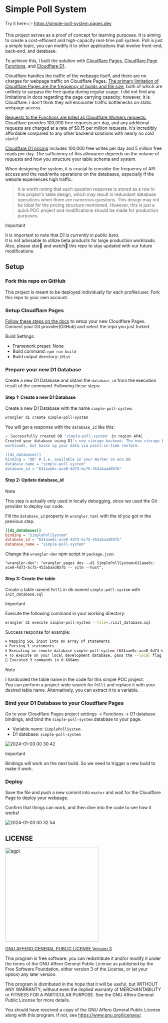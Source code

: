 # Simple Poll System

Try it here 👉 <https://simple-poll-system.pages.dev>

This project serves as a proof of concept for learning purposes. It is aiming to create a cost-efficient and high-capacity real-time poll system. Poll is just a simple topic, you can modify it to other applications that involve front-end, back-end, and database.

To achieve this, I built the solution with [Cloudflare Pages](https://developers.cloudflare.com/pages), [Cloudflare Page Functions](https://developers.cloudflare.com/pages/functions/), and [Cloudflare D1](https://developers.cloudflare.com/d1/).

Cloudflare handles the traffic of the webpage itself, and there are no charges for webpage traffic on Cloudflare Pages. [The primary limitation of Cloudflare Pages are the frequency of builds and file size](https://developers.cloudflare.com/pages/platform/limits/), both of which are unlikely to surpass the free quota during regular usage. I did not find any limitations in docs regarding the page carrying capacity; however, it is Cloudflare. I don't think they will encounter traffic bottlenecks on static webpage access.

[Requests to the Functions are billed as Cloudflare Workers requests.](https://developers.cloudflare.com/pages/functions/pricing/) Cloudflare provides 100,000 free requests per day, and any additional requests are charged at a rate of $0.15 per million requests. It's incredibly affordable compared to any other backend solutions with nearly no cold starts!

[Cloudflare D1 pricing](https://developers.cloudflare.com/d1/platform/pricing/#billing-metrics) includes 100,000 free writes per day and 5 million free reads per day. The sufficiency of this allowance depends on the volume of requests and how you structure your table schema and system.

When designing the system, it is crucial to consider the frequency of API access and the read/write operations on the databases, especially if the website experiences high traffic.

> It is worth noting that each question response is stored as a row in this project's table design, which may result in redundant database operations when there are numerous questions. This design may not be ideal for the pricing structure mentioned. However, this is just a quick POC project and modifications should be made for production purposes.

> [!Important]
> It is important to note that _D1 is currently in public beta_.  
> It is not advisable to utilize beta products for large production workloads.  
> Also, please star🌟 and watch👀 this repo to stay updated with our future modifications.

## Setup

### Fork this repo on GitHub

This project is meant to be deployed individually for each profile/user. Fork this repo to your own account.

### Setup Cloudflare Pages

[Follow these steps on the docs](https://developers.cloudflare.com/pages/get-started/guide/#connect-your-git-provider-to-pages) to setup your new Cloudflare Pages. Connect your Git provider(GitHub) and select the repo you just forked.

Build Settings:

- Framework preset: None
- Build command: `npm run build`
- Build output directory: /`dist`

### Prepare your new D1 Database

Create a new D1 Database and obtain the `database_id` from the execution result of the command. Following these steps:

#### Step 1: Create a new D1 Database

Create a new D1 Database with the name `simple-poll-system`.

```bash
wrangler d1 create simple-poll-system
```

You will get a response with the `database_id` like this:

```bash
✅ Successfully created DB 'simple-poll-system' in region APAC
Created your database using D1's new storage backend. The new storage backend is not yet recommended for production
workloads, but backs up your data via point-in-time restore.

[[d1_databases]]
binding = "DB" # i.e. available in your Worker on env.DB
database_name = "simple-poll-system"
database_id = "631aae6c-ace8-4d73-bc75-453abaad85fb"
```

#### Step 2: Update database_id

> [!NOTE]
> This step is actually only used in locally debugging, since we used the Git provider to deploy our code.

Fill the `database_id` property in `wrangler.toml` with the id you got in the previous step.

```toml
[[d1_databases]]
binding = "SimplePollSystem"
database_id = "631aae6c-ace8-4d73-bc75-453abaad85fb"
database_name = "simple-poll-system"
```

Change the `wrangler-dev` npm script in `package.json`:

```text
"wrangler-dev": "wrangler pages dev --d1 SimplePollSystem=631aae6c-ace8-4d73-bc75-453abaad85fb -- vite --host",
```

#### Step 3: Create the table

Create a table named `Poll1` in db named `simple-poll-system` with `init_database.sql`

> [!IMPORTANT]  
> Execute the following command in your working directory.

```bash
wrangler d1 execute simple-poll-system --file=./init_database.sql
```

Success response for example:

```bash
🌀 Mapping SQL input into an array of statements
🌀 Parsing 3 statements
🌀 Executing on remote database simple-poll-system (631aae6c-ace8-4d73-bc75-453abaad85fb):
🌀 To execute on your local development database, pass the --local flag to 'wrangler d1 execute'
🚣 Executed 3 commands in 0.6084ms
```

> [!NOTE]  
> I hardcoded the table name in the code for this simple POC project.  
> You can perform a project-wide search for `Poll1` and replace it with your desired table name. Alternatively, you can extract it to a variable.

### Bind your D1 Database to your Cloudflare Pages

Go to your Cloudflare Pages project settings → Functions → D1 database bindings, and bind the `simple-poll-system` database to your page.

- Variable name: `SimplePollSystem`
- D1 database: `simple-poll-system`

![2024-01-03 00 30 42](https://github.com/jim60105/simple-poll-system/assets/16995691/bfa70cd7-87ae-48a8-a99d-ac7b70a680c3)

> [!IMPORTANT]  
> Bindings will work on the next build. So we need to trigger a new build to make it work.

### Deploy

Save the file and push a new commit into `master` and wait for the Cloudflare Page to deploy your webpage.

Confirm that things can work, and then dive into the code to see how it works!

![2024-01-03 00 32 54](https://github.com/jim60105/simple-poll-system/assets/16995691/cd870e27-1191-4718-b905-b20b6168d32b)

## LICENSE

<img src="https://github.com/jim60105/simple-poll-system/assets/16995691/72ee6dc7-c41e-4b1d-a839-5c2ff8a48799" alt="agpl" width="300" />

[GNU AFFERO GENERAL PUBLIC LICENSE Version 3](LICENSE)

This program is free software: you can redistribute it and/or modify it under the terms of the GNU Affero General Public License as published by the Free Software Foundation, either version 3 of the License, or (at your option) any later version.

This program is distributed in the hope that it will be useful, but WITHOUT ANY WARRANTY; without even the implied warranty of MERCHANTABILITY or FITNESS FOR A PARTICULAR PURPOSE. See the GNU Affero General Public License for more details.

You should have received a copy of the GNU Affero General Public License along with this program. If not, see <https://www.gnu.org/licenses/>.
